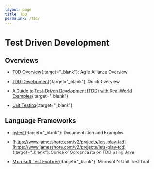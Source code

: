 ```yaml
---
layout: page
title: TDD
permalink: /tdd/
---
```


# Test Driven Development


## Overviews

* [TDD Overview](https://www.agilealliance.org/glossary/tdd/){:target="_blank"}: Agile Alliance Overview

* [TDD Development](https://www.geeksforgeeks.org/test-driven-development-tdd/){:target="_blank"}: Quick Overview

* [A Guide to Test-Driven Development (TDD) with Real-World Examples](https://medium.com/@dees3g/a-guide-to-test-driven-development-tdd-with-real-world-examples-d92f7c801607){:target="_blank"}

* [Unit Testing](https://www.agilealliance.org/glossary/unit-test/){:target="_blank"}

## Language Frameworks

* [pytest](https://docs.pytest.org/en/stable/){:target="_blank"}: Documentation and Examples

* [https://www.jamesshore.com/v2/projects/lets-play-tdd](https://www.jamesshore.com/v2/projects/lets-play-tdd){:target="_blank"}: Series of Screencasts on TDD using Java

* [Microsoft Test Explorer](https://learn.microsoft.com/en-us/visualstudio/test/quick-start-test-driven-development-with-test-explorer?view=vs-2022){:target="_blank"}: Microsoft's Unit Test Tool